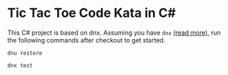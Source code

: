 # Tic Tac Toe Code Kata in C#

This C# project is based on dnx. Assuming you have `dnx` [(read more)](https://github.com/aspnet/DNX), run the following commands after checkout to get started.

`dnu restore`

`dnx test`
